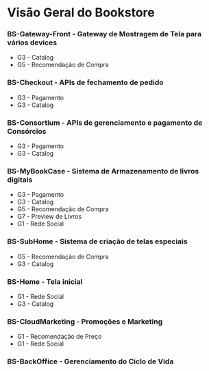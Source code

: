 # Visão Geral do Bookstore

### BS-Gateway-Front - Gateway de Mostragem de Tela para vários devices
  - G3 - Catalog
  - G5 - Recomendação de Compra
### BS-Checkout - APIs de fechamento de pedido
  - G3 - Pagamento
  - G3 - Catalog
### BS-Consortium - APIs de gerenciamento e pagamento de Consórcios
  - G3 - Pagamento
  - G3 - Catalog
### BS-MyBookCase - Sistema de Armazenamento de livros digitais
  - G3 - Pagamento
  - G3 - Catalog
  - G5 - Recomendação de Compra
  - G7 - Preview de Livros
  - G1 - Rede Social
### BS-SubHome - Sistema de criação de telas especiais
  - G5 - Recomendação de Compra
  - G3 - Catalog
### BS-Home - Tela inicial
  - G1 - Rede Social
  - G3 - Catalog
### BS-CloudMarketing - Promoções e Marketing
  - G1 - Recomendação de Preço
  - G1 - Rede Social
### BS-BackOffice - Gerenciamento do Ciclo de Vida

